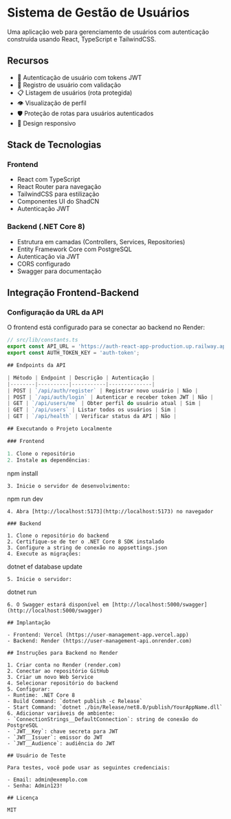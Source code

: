
# Sistema de Gestão de Usuários

Uma aplicação web para gerenciamento de usuários com autenticação construída usando React, TypeScript e TailwindCSS.

## Recursos

- 🔐 Autenticação de usuário com tokens JWT
- 👤 Registro de usuário com validação
- 📋 Listagem de usuários (rota protegida)
- 👁️ Visualização de perfil
- 🛡️ Proteção de rotas para usuários autenticados
- 📱 Design responsivo

## Stack de Tecnologias 

### Frontend
- React com TypeScript
- React Router para navegação
- TailwindCSS para estilização
- Componentes UI do ShadCN
- Autenticação JWT

### Backend (.NET Core 8)
- Estrutura em camadas (Controllers, Services, Repositories)
- Entity Framework Core com PostgreSQL
- Autenticação via JWT
- CORS configurado
- Swagger para documentação

## Integração Frontend-Backend

### Configuração da URL da API

O frontend está configurado para se conectar ao backend no Render:

```typescript
// src/lib/constants.ts
export const API_URL = 'https://auth-react-app-production.up.railway.app/';
export const AUTH_TOKEN_KEY = 'auth-token'; 

## Endpoints da API

| Método | Endpoint | Descrição | Autenticação |
|--------|----------|-----------|--------------|
| POST | `/api/auth/register` | Registrar novo usuário | Não |
| POST | `/api/auth/login` | Autenticar e receber token JWT | Não |
| GET | `/api/users/me` | Obter perfil do usuário atual | Sim |
| GET | `/api/users` | Listar todos os usuários | Sim |
| GET | `/api/health` | Verificar status da API | Não |

## Executando o Projeto Localmente

### Frontend

1. Clone o repositório
2. Instale as dependências:
   ```
   npm install
   ```
3. Inicie o servidor de desenvolvimento:
   ```
   npm run dev
   ```
4. Abra [http://localhost:5173](http://localhost:5173) no navegador

### Backend

1. Clone o repositório do backend
2. Certifique-se de ter o .NET Core 8 SDK instalado
3. Configure a string de conexão no appsettings.json
4. Execute as migrações:
   ```
   dotnet ef database update
   ```
5. Inicie o servidor:
   ```
   dotnet run
   ```
6. O Swagger estará disponível em [http://localhost:5000/swagger](http://localhost:5000/swagger)

## Implantação

- Frontend: Vercel (https://user-management-app.vercel.app)
- Backend: Render (https://user-management-api.onrender.com)

## Instruções para Backend no Render

1. Criar conta no Render (render.com)
2. Conectar ao repositório GitHub
3. Criar um novo Web Service
4. Selecionar repositório do backend
5. Configurar:
   - Runtime: .NET Core 8
   - Build Command: `dotnet publish -c Release`
   - Start Command: `dotnet ./bin/Release/net8.0/publish/YourAppName.dll`
6. Adicionar variáveis de ambiente:
   - `ConnectionStrings__DefaultConnection`: string de conexão do PostgreSQL
   - `JWT__Key`: chave secreta para JWT
   - `JWT__Issuer`: emissor do JWT
   - `JWT__Audience`: audiência do JWT

## Usuário de Teste

Para testes, você pode usar as seguintes credenciais:

- Email: admin@exemplo.com
- Senha: Admin123!

## Licença

MIT
